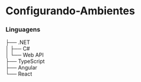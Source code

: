 # Configurando-Ambientes

<h3>Linguagens</h3>
├── .NET </br>
│   ├── C# </br>
│   └── Web API </br>
├── TypeScript </br>
├── Angular </br>
└── React </br>

    
